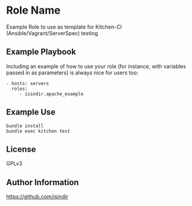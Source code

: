 Role Name
=========

Example Role to use as template for Kitchen-CI (Ansible/Vagrant/ServerSpec) testing

Example Playbook
----------------

Including an example of how to use your role (for instance, with variables passed in as parameters) is always nice for users too:

```
- hosts: servers
  roles:
     - isindir.apache_example
```

Example Use
-----------

```
bundle install
bundle exec kitchen test
```

License
-------

GPLv3

Author Information
------------------

https://github.com/isindir
